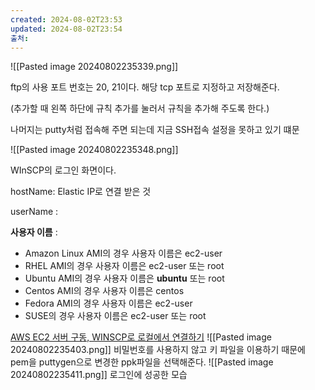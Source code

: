 ```yaml
---
created: 2024-08-02T23:53
updated: 2024-08-02T23:54
출처: 
---
```

![[Pasted image 20240802235339.png]]

ftp의 사용 포트 번호는 20, 21이다. 해당 tcp 포트로 지정하고 저장해준다.

(추가할 때 왼쪽 하단에 규칙 추가를 눌러서 규칙을 추가해 주도록 한다.)

나머지는 putty처럼 접속해 주면 되는데 지금 SSH접속 설정을 못하고 있기 떄문

![[Pasted image 20240802235348.png]]

WInSCP의 로그인 화면이다.

hostName: Elastic IP로 연결 받은 것

userName :

**사용자 이름** :

- Amazon Linux AMI의 경우 사용자 이름은 ec2-user
- RHEL AMI의 경우 사용자 이름은 ec2-user 또는 root
- Ubuntu AMI의 경우 사용자 이름은 **ubuntu** 또는 root
- Centos AMI의 경우 사용자 이름은 centos
- Fedora AMI의 경우 사용자 이름은 ec2-user
- SUSE의 경우 사용자 이름은 ec2-user 또는 root

[AWS EC2 서버 구동, WINSCP로 로컬에서 연결하기](https://alkhwa-113.tistory.com/entry/AWS-EC2-%EC%84%9C%EB%B2%84-%EA%B5%AC%EB%8F%99-WINSCP%EB%A1%9C-%EB%A1%9C%EC%BB%AC%EC%97%90%EC%84%9C-%EC%97%B0%EA%B2%B0%ED%95%98%EA%B8%B0)
![[Pasted image 20240802235403.png]]
비밀번호를 사용하지 않고 키 파일을 이용하기 때문에 pem을 puttygen으로 변경한 ppk파일을 선택해준다.
![[Pasted image 20240802235411.png]]
로그인에 성공한 모습